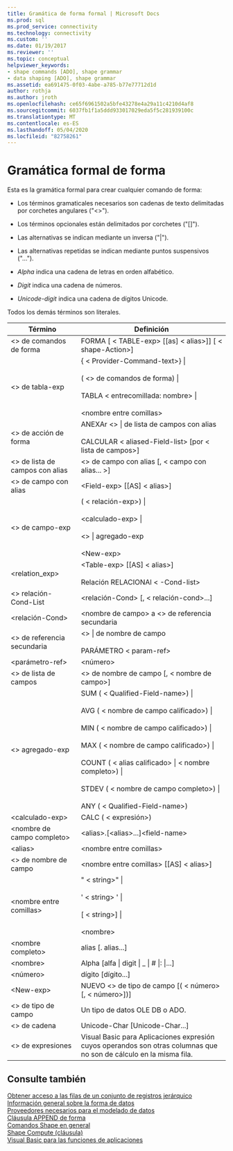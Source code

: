 ```yaml
---
title: Gramática de forma formal | Microsoft Docs
ms.prod: sql
ms.prod_service: connectivity
ms.technology: connectivity
ms.custom: ''
ms.date: 01/19/2017
ms.reviewer: ''
ms.topic: conceptual
helpviewer_keywords:
- shape commands [ADO], shape grammar
- data shaping [ADO], shape grammar
ms.assetid: ea691475-0f03-4abe-a785-b77e77712d1d
author: rothja
ms.author: jroth
ms.openlocfilehash: ce65f6961502a5bfe43278e4a29a11c4210d4af8
ms.sourcegitcommit: 6037fb1f1a5ddd933017029eda5f5c281939100c
ms.translationtype: MT
ms.contentlocale: es-ES
ms.lasthandoff: 05/04/2020
ms.locfileid: "82758261"
---
```

# <a name="formal-shape-grammar"></a>Gramática formal de forma
Esta es la gramática formal para crear cualquier comando de forma:  
  
-   Los términos gramaticales necesarios son cadenas de texto delimitadas por corchetes angulares ("<>").  
  
-   Los términos opcionales están delimitados por corchetes ("[]").  
  
-   Las alternativas se indican mediante un inversa ("&#124;").  
  
-   Las alternativas repetidas se indican mediante puntos suspensivos ("...").  
  
-   *Alpha* indica una cadena de letras en orden alfabético.  
  
-   *Digit* indica una cadena de números.  
  
-   *Unicode-digit* indica una cadena de dígitos Unicode.  
  
 Todos los demás términos son literales.  
  
|Término|Definición|  
|----------|----------------|  
|\<> de comandos de forma|FORMA [ \< TABLE-exp> [[as] \< alias>]] [ \< shape-Action>]|  
|\<> de tabla-exp|{ \< Provider-Command-text>} &#124;<br /><br /> ( \<> de comandos de forma) &#124;<br /><br /> TABLA \< entrecomillada: nombre> &#124;<br /><br /> \<nombre entre comillas>|  
|\<> de acción de forma|ANEXAr \<> &#124; de lista de campos con alias<br /><br /> CALCULAR \< aliased-Field-list> [por \< lista de campos>]|  
|\<> de lista de campos con alias|\<> de campo con alias [, \< campo con alias... >]|  
|\<> de campo con alias|\<Field-exp> [[AS] \< alias>]|  
|\<> de campo-exp|( \< relación-exp>) &#124;<br /><br /> \<calculado-exp> &#124;<br /><br /> \<> &#124; agregado-exp<br /><br /> \<New-exp>|  
|<relation_exp>|\<Table-exp> [[AS] \< alias>]<br /><br /> Relación RELACIONAl \< -Cond-list>|  
|\<> relación-Cond-List|\<relación-Cond> [, \< relación-cond>...]|  
|\<relación-Cond>|\<nombre de campo> a \<> de referencia secundaria|  
|\<> de referencia secundaria|\<> &#124; de nombre de campo<br /><br /> PARÁMETRO \< param-ref>|  
|\<parámetro-ref>|\<número>|  
|\<> de lista de campos|\<> de nombre de campo [, \< nombre de campo>]|  
|\<> agregado-exp|SUM ( \< Qualified-Field-name>) &#124;<br /><br /> AVG ( \< nombre de campo calificado>) &#124;<br /><br /> MIN ( \< nombre de campo calificado>) &#124;<br /><br /> MAX ( \< nombre de campo calificado>) &#124;<br /><br /> COUNT ( \< alias calificado> &#124; \< nombre completo>) &#124;<br /><br /> STDEV ( \< nombre de campo completo>) &#124;<br /><br /> ANY ( \< Qualified-Field-name>)|  
|\<calculado-exp>|CALC ( \< expresión>)|  
|\<nombre de campo completo>|\<alias>.[\<alias>...]\<field-name>|  
|\<alias>|\<nombre entre comillas>|  
|\<> de nombre de campo|\<nombre entre comillas> [[AS] \< alias>]|  
|\<nombre entre comillas>|" \< string>" &#124;<br /><br /> ' \< string> ' &#124;<br /><br /> [ \< string>] &#124;<br /><br /> \<nombre>|  
|\<nombre completo>|alias [. alias...]|  
|\<nombre>|Alpha [alfa &#124; digit &#124; _ &#124; # &#124;: &#124;...]|  
|\<número>|dígito [dígito...]|  
|\<New-exp>|NUEVO \<> de tipo de campo [( \< número> [, \< número>])]|  
|\<> de tipo de campo|Un tipo de datos OLE DB o ADO.|  
|\<> de cadena|Unicode-Char [Unicode-Char...]|  
|\<> de expresiones|Visual Basic para Aplicaciones expresión cuyos operandos son otras columnas que no son de cálculo en la misma fila.|  
  
## <a name="see-also"></a>Consulte también  
 [Obtener acceso a las filas de un conjunto de registros jerárquico](../../../ado/guide/data/accessing-rows-in-a-hierarchical-recordset.md)   
 [Información general sobre la forma de datos](../../../ado/guide/data/data-shaping-overview.md)   
 [Proveedores necesarios para el modelado de datos](../../../ado/guide/data/required-providers-for-data-shaping.md)   
 [Cláusula APPEND de forma](../../../ado/guide/data/shape-append-clause.md)   
 [Comandos Shape en general](../../../ado/guide/data/shape-commands-in-general.md)   
 [Shape Compute (cláusula)](../../../ado/guide/data/shape-compute-clause.md)   
 [Visual Basic para las funciones de aplicaciones](../../../ado/guide/data/visual-basic-for-applications-functions.md)
